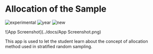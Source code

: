 # Allocation of the Sample

![experimental](https://img.shields.io/badge/lifecycle-experimental-orange)
![year](https://img.shields.io/badge/year-2022-lightgrey) ![new](https://img.shields.io/badge/lifecycle-newapp-brightgreen)


![App Screenshot](../docs/App Screenshot.png)

This app is used to let the student learn about the concept of allocation method used in stratified random sampling.
